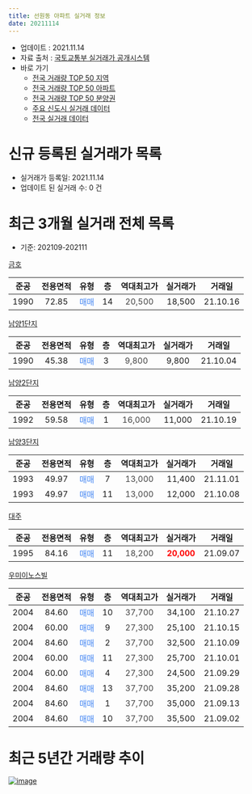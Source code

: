 ```yaml
---
title: 선원동 아파트 실거래 정보
date: 20211114
---
```


* 업데이트 : 2021.11.14
* 자료 출처 : [국토교통부 실거래가 공개시스템](http://rt.molit.go.kr)
* 바로 가기
    * [전국 거래량 TOP 50 지역](https://apt-info.github.io/apt-trade-info/tr)
    * [전국 거래량 TOP 50 아파트](https://apt-info.github.io/apt-trade-info/ta)
    * [전국 거래량 TOP 50 분양권](https://apt-info.github.io/apt-trade-info/tb)
    * [주요 신도시 실거래 데이터](https://apt-info.github.io/apt-trade-info/newtown)
    * [전국 실거래 데이터](https://apt-info.github.io/apt-trade-info/all)



<script async src="https://pagead2.googlesyndication.com/pagead/js/adsbygoogle.js"></script>
<!-- 기본광고 -->
<ins class="adsbygoogle"
     style="display:block"
     data-ad-client="ca-pub-1142216861245946"
     data-ad-slot="4805727019"
     data-ad-format="auto"
     data-full-width-responsive="true"></ins>
<script>
     (adsbygoogle = window.adsbygoogle || []).push({});
</script>


# 신규 등록된 실거래가 목록

* 실거래가 등록일: 2021.11.14
* 업데이트 된 실거래 수: 0 건




<script async src="https://pagead2.googlesyndication.com/pagead/js/adsbygoogle.js"></script>
<!-- 기본광고 -->
<ins class="adsbygoogle"
     style="display:block"
     data-ad-client="ca-pub-1142216861245946"
     data-ad-slot="4805727019"
     data-ad-format="auto"
     data-full-width-responsive="true"></ins>
<script>
     (adsbygoogle = window.adsbygoogle || []).push({});
</script>


# 최근 3개월 실거래 전체 목록
* 기준: 202109-202111


[금호](https://search.naver.com/search.naver?query=%EA%B8%88%ED%98%B8)

|준공|전용면적|유형|층|역대최고가|실거래가|거래일|
|:---:|:---:|:---:|:---:|:---:|:---:|:---:|
|1990|72.85|<span style="color:#4285F3">매매</span>|14|<span style="color:#444444">20,500</span>|18,500|21.10.16|

[남양1단지](https://search.naver.com/search.naver?query=%EB%82%A8%EC%96%911%EB%8B%A8%EC%A7%80)

|준공|전용면적|유형|층|역대최고가|실거래가|거래일|
|:---:|:---:|:---:|:---:|:---:|:---:|:---:|
|1990|45.38|<span style="color:#4285F3">매매</span>|3|<span style="color:#444444">9,800</span>|9,800|21.10.04|

[남양2단지](https://search.naver.com/search.naver?query=%EB%82%A8%EC%96%912%EB%8B%A8%EC%A7%80)

|준공|전용면적|유형|층|역대최고가|실거래가|거래일|
|:---:|:---:|:---:|:---:|:---:|:---:|:---:|
|1992|59.58|<span style="color:#4285F3">매매</span>|1|<span style="color:#444444">16,000</span>|11,000|21.10.19|

[남양3단지](https://search.naver.com/search.naver?query=%EB%82%A8%EC%96%913%EB%8B%A8%EC%A7%80)

|준공|전용면적|유형|층|역대최고가|실거래가|거래일|
|:---:|:---:|:---:|:---:|:---:|:---:|:---:|
|1993|49.97|<span style="color:#4285F3">매매</span>|7|<span style="color:#444444">13,000</span>|11,400|21.11.01|
|1993|49.97|<span style="color:#4285F3">매매</span>|11|<span style="color:#444444">13,000</span>|12,000|21.10.08|

[대주](https://search.naver.com/search.naver?query=%EB%8C%80%EC%A3%BC)

|준공|전용면적|유형|층|역대최고가|실거래가|거래일|
|:---:|:---:|:---:|:---:|:---:|:---:|:---:|
|1995|84.16|<span style="color:#4285F3">매매</span>|11|<span style="color:#444444">18,200</span>|<b><span style="color:#FF0000">20,000</span></b>|21.09.07|

[우미이노스빌](https://search.naver.com/search.naver?query=%EC%9A%B0%EB%AF%B8%EC%9D%B4%EB%85%B8%EC%8A%A4%EB%B9%8C)

|준공|전용면적|유형|층|역대최고가|실거래가|거래일|
|:---:|:---:|:---:|:---:|:---:|:---:|:---:|
|2004|84.60|<span style="color:#4285F3">매매</span>|10|<span style="color:#444444">37,700</span>|34,100|21.10.27|
|2004|60.00|<span style="color:#4285F3">매매</span>|9|<span style="color:#444444">27,300</span>|25,100|21.10.15|
|2004|84.60|<span style="color:#4285F3">매매</span>|2|<span style="color:#444444">37,700</span>|32,500|21.10.09|
|2004|60.00|<span style="color:#4285F3">매매</span>|11|<span style="color:#444444">27,300</span>|25,700|21.10.01|
|2004|60.00|<span style="color:#4285F3">매매</span>|4|<span style="color:#444444">27,300</span>|24,500|21.09.29|
|2004|84.60|<span style="color:#4285F3">매매</span>|13|<span style="color:#444444">37,700</span>|35,200|21.09.28|
|2004|84.60|<span style="color:#4285F3">매매</span>|1|<span style="color:#444444">37,700</span>|35,000|21.09.13|
|2004|84.60|<span style="color:#4285F3">매매</span>|10|<span style="color:#444444">37,700</span>|35,500|21.09.02|



<script async src="https://pagead2.googlesyndication.com/pagead/js/adsbygoogle.js"></script>
<!-- 기본광고 -->
<ins class="adsbygoogle"
     style="display:block"
     data-ad-client="ca-pub-1142216861245946"
     data-ad-slot="4805727019"
     data-ad-format="auto"
     data-full-width-responsive="true"></ins>
<script>
     (adsbygoogle = window.adsbygoogle || []).push({});
</script>


# 최근 5년간 거래량 추이


<div style="width:100%;">
    <canvas id="deal_progress" height="200"></canvas>
</div>

<script>
new Chart(document.getElementById("deal_progress"), {
    type: 'line',
    data: {
        labels: ['16.01','16.02','16.03','16.04','16.05','16.06','16.07','16.08','16.09','16.10','16.11','16.12','17.01','17.02','17.03','17.04','17.05','17.06','17.07','17.08','17.09','17.10','17.11','17.12','18.01','18.02','18.03','18.04','18.05','18.06','18.07','18.08','18.09','18.10','18.11','18.12','19.01','19.02','19.03','19.04','19.05','19.06','19.07','19.08','19.09','19.10','19.11','19.12','20.01','20.02','20.03','20.04','20.05','20.06','20.07','20.08','20.09','20.10','20.11','20.12','21.01','21.02','21.03','21.04','21.05','21.06','21.07','21.08','21.09','21.10','21.11'],
        datasets: [{
            label: '매매/분양권',
            data: [14,12,16,10,4,11,4,6,9,10,10,8,3,9,15,10,15,22,17,13,9,5,5,11,11,7,18,10,8,6,9,6,7,10,10,4,9,6,17,13,12,13,11,8,8,12,5,16,8,14,9,7,10,18,11,11,11,10,10,8,9,7,12,7,6,9,10,12,5,8,1],
            borderColor: "rgba(66, 133, 243, 1)",
            backgroundColor: "rgba(66, 133, 243, 0.05)",
            borderWidth: 1,
            pointRadius: 0,
            fill: false,
            lineTension: 0
        },{
            label: '전/월세',
            data: [1,2,3,1,2,5,0,2,2,1,1,1,2,2,3,1,0,1,2,5,1,0,2,1,1,0,1,1,1,1,2,0,0,1,2,0,3,3,4,3,0,1,3,2,1,1,0,1,0,3,1,1,1,0,1,1,1,1,1,1,3,7,4,0,1,3,4,3,0,0,0],
            borderColor: "rgba(255, 90, 0, 1)",
            backgroundColor: "rgba(255, 90, 0, 0.05)",
            borderWidth: 1,
            pointRadius: 0,
            fill: false,
            lineTension: 0
        },{
            label: '합계',
            data: [15,14,19,11,6,16,4,8,11,11,11,9,5,11,18,11,15,23,19,18,10,5,7,12,12,7,19,11,9,7,11,6,7,11,12,4,12,9,21,16,12,14,14,10,9,13,5,17,8,17,10,8,11,18,12,12,12,11,11,9,12,14,16,7,7,12,14,15,5,8,1],
            borderColor: "rgba(0, 0, 0, 1)",
            backgroundColor: "rgba(0, 0, 0, 0.03)",
            borderWidth: 0.1,
            pointRadius: 0,
            fill: true,
            lineTension: 0
        }
        ]
    },
    options: {
        responsive: true,
        title: {
            display: false
        },
        tooltips: {
            mode: 'index',
            intersect: false
        },
        hover: {
            mode: 'nearest',
            intersect: true
        },
        scales: {
            xAxes: [{
                display: true,
                scaleLabel: {
                    display: true,
                    labelString: '년/월'
                }
            }],
            yAxes: [{
                display: true,
                ticks: {
                    suggestedMin: 0,
                },
                scaleLabel: {
                    display: true,
                    labelString: '실거래 수'
                }
            }]
        }
    }
});

</script>


[![image](https://apt-info.github.io/images/2020-01-03-apt-trade-info/1024x500.png)](https://play.google.com/store/apps/details?id=com.aptinfo.apttradeinfo)

